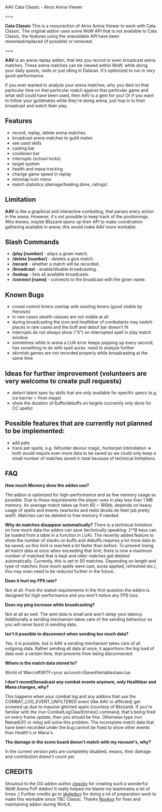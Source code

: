AAV Cata Classic - Atrox Arena Viewer

===

**Cata Classic**
This is a ressurection of Atrox Arena Viewer to work with Cata Classic. The original addon uses some WoW API that is not available to Cata Classic, the features using the unavailable API have been reworked/replaced (if possible) or removed.

===

**AAV** is an arena replay addon, that lets you record or even broadcast arena matches. These arena matches can be viewed within WoW, while doing your daily quests, raids or just idling in Dalaran. It's optimized to run in very good-performance.

If you ever wanted to analyze your arena matches, why you died on that particular time on that particular match against that particular game and what skill could have been used, then AAV is a gem for you! Or if you want to follow your guildmates while they're doing arena, just hop in to their broadcast and watch their play.

Features
---
* record, replay, delete arena matches
* broadcast arena matches to guild mates
* see used skills
* casting bar
* cooldown bar
* interrupts (school locks)
* target system
* health and mana tracking
* change game speed in replay
* minimap icon menu
* match statistics (damage/healing done, ratings)

Limitation
---
**AAV** is like a graphical and interactive combatlog, that parses every action in the arena. However, it's not possible to keep track of the positionings. Who knows, maybe Blizzard opens up their API to make coordination gathering available in arena; this would make AAV more workable.

Slash Commands
---
* **/play [number]** - plays a given match.
* **/delete [number]** - deletes a give match.
* **/record** - whether a match will be recorded.
* **/broadcast** - enable/disable broadcasting.
* **/lookup** - lists all available broadcasts.
* **/connect [name]** - connects to the broadcast with the given name.

Known Bugs
---
* crowd control timers overlap with existing timers (good visible by Heroism)
* in rare cases stealth classes are not visible at all
* during broadcasting the icon and healthbar of combatants may switch places in rare cases and the buff and debuf bar doesn't fit
* interrupts do not always show ("X") on interrupted spell in play match window
* sometimes while in arena a LUA error keeps popping up every second, has something to do with spell auras. need to analyze further
* skirmish games are not recorded properly while broadcasting at the same time

Ideas for further improvement (volunteers are very welcome to create pull requests)
---
* detect talent spec by skills that are only available for specific specs (e.g. ice barrier = frost mage)
* show the duration of buffs/debuffs on targets (currently only done for CC spells)

Possible features that are currently not planned to be implemented:
---
* add pets
* track pet spells, e.g. felhunter devour magic, hunterpet intimidation
=> both would require even more data to be saved so we could only keep a small number of matches saved in total because of technical limitations.

FAQ
---
**How much Memory does the addon use?**

The addon is optimized for high-performance and as few memory usage as possible. Due to these requirements the player uses in play less than 1 MB memory. An average match takes up from 60 ~ 180kb, depends on heavy usage of spells and events (warlocks and resto druids do their job pretty well!). Matches can be deleted to free memory if needed.

**Why do matches disappear automatically?**
There is a technical limitation on how much data the addon can save (technically speaking: 2^18 keys can be loaded from a table in a function in LUA).
The recently added feature to show the number of stacks on buffs and debuffs requires a lot more data to be saved, so this limit is reached a lot faster than before.
To prevent losing all match data at once when exceeding that limit, there is now a maximum number of matched that is kept and older matches get deleted automatically. Currently, this is set to 50 matches.
Depending on length and type of matches (how much spells were cast, auras applied, refreshed etc.), this may even need to be reduced further in the future.

**Does it hurt my FPS rate?**

Not at all. From the stated requirements in the first question the addon is designed for high-performance and you won't notice any FPS loss.

**Does my ping increase while broadcasting?**

Not at all as well. The sent data is small and won't delay your latency. Additionally a sending mechanism takes care of the sending behaviour so you will never burst in sending data.

**Isn't it possible to disconnect when sending too much data?**

Yes, it is possible, but in AAV a sending mechanism takes care of all outgoing data. Rather sending all data at once, it apportions the big load of data over a certain time, that prevents from being disconnected.

**Where is the match data stored to?**

World of Warcraft\WTF\<your account>\SavedVariables\aav.lua

**I don't record/broadcast any combat events anymore, only Healthbar and Mana changes, why?**

This happens when your combat log and any addons that use the COMBAT_LOG_EVENT_UNFILTERED event (like AAV or afflicted) get screwed up due to massive glitched spam (courtesy of Blizzard). If you're familiar with the /run CombatLogClearEntries() command, that's being fired on every frame update, then you should be fine. Otherwise type /run ReloadUI() or relog will solve this problem. The incomplete match data that have been recorded under the bug cannot be fixed to show other events than Health's or Mana's.

**The damage in the score board doesn't match with my recount's, why?**

In the current version pets are completely disabled, means, their damage and contribution doesn't count yet.

**CREDITS**
---
Shoutout to the OG addon author [zwacky](https://twitter.com/zwacky) for creating such a wonderful WoW Arena PvP Addon! It really helped me blame my teammates a lot of times ;)
Further credits go to [skeledurr](https://github.com/Skeledurr/aav) for doing a lot of preparation work to make this workable since TBC Classic.
Thanks [Nookyx](https://github.com/Nookyx) for fixes and maintaining addon during WotLK.